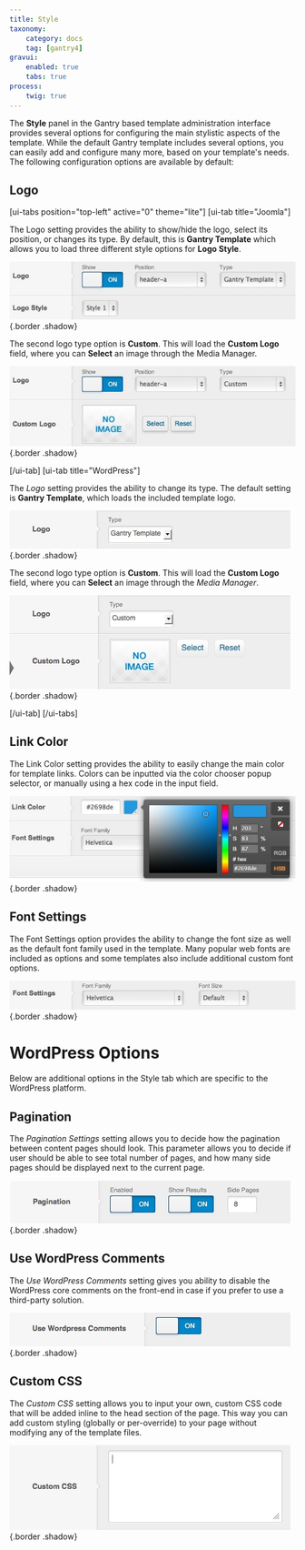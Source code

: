 ```yaml
---
title: Style
taxonomy:
    category: docs
    tag: [gantry4]
gravui:
    enabled: true
    tabs: true
process:
    twig: true
---
```


The **Style** panel in the Gantry based template administration interface provides several options for configuring the main stylistic aspects of the template. While the default Gantry template includes several options, you can easily add and configure many more, based on your template's needs. The following configuration options are available by default:

Logo
----

[ui-tabs position="top-left" active="0" theme="lite"]
[ui-tab title="Joomla"]

The Logo setting provides the ability to show/hide the logo, select its position, or changes its type. By default, this is **Gantry Template** which allows you to load three different style options for **Logo Style**.

![](style-logo-type-gantry.jpg) {.border .shadow}

The second logo type option is **Custom**. This will load the **Custom Logo** field, where you can **Select** an image through the Media Manager.

![](style-logo-type-custom.jpg) {.border .shadow}

[/ui-tab]
[ui-tab title="WordPress"]

The *Logo* setting provides the ability to change its type. The default setting is **Gantry Template**, which loads the included template logo.

![](style-logo-type-gantry_wp.jpg) {.border .shadow}

The second logo type option is **Custom**. This will load the **Custom Logo** field, where you can **Select** an image through the *Media Manager*.

![](style-logo-type-custom_wp.jpg) {.border .shadow}

[/ui-tab]
[/ui-tabs]

Link Color
----------

The Link Color setting provides the ability to easily change the main color for template links. Colors can be inputted via the color chooser popup selector, or manually using a hex code in the input field.

![](style-link-color.jpg) {.border .shadow}

Font Settings
-------------

The Font Settings option provides the ability to change the font size as well as the default font family used in the template. Many popular web fonts are included as options and some templates also include additional custom font options.

![](style-font.jpg) {.border .shadow}

WordPress Options
=====

Below are additional options in the Style tab which are specific to the WordPress platform.

Pagination
-------------------
The *Pagination Settings* setting allows you to decide how the pagination between content pages should look. This parameter allows you to decide if user should be able to see total number of pages, and how many side pages should be displayed next to the current page.

![](style-pagination-settings_wp.jpg) {.border .shadow}


Use WordPress Comments
-------------------
The *Use WordPress Comments* setting gives you ability to disable the WordPress core comments on the front-end in case if you prefer to use a third-party solution.

![](style-use-wordpress-comments_wp.jpg) {.border .shadow}


Custom CSS
-------------------
The *Custom CSS* setting allows you to input your own, custom CSS code that will be added inline to the head section of the page. This way you can add custom styling (globally or per-override) to your page without modifying any of the template files.

![](style-custom-css_wp.jpg) {.border .shadow}
